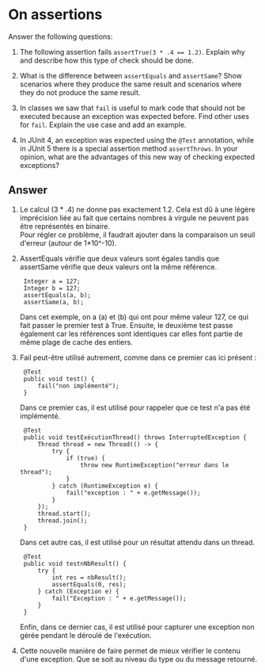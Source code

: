 # On assertions

Answer the following questions:

1. The following assertion fails `assertTrue(3 * .4 == 1.2)`. Explain why and describe how this type of check should be done.


2. What is the difference between `assertEquals` and `assertSame`? Show scenarios where they produce the same result and scenarios where they do not produce the same result.

3. In classes we saw that `fail` is useful to mark code that should not be executed because an exception was expected before. Find other uses for `fail`. Explain the use case and add an example.

4. In JUnit 4, an exception was expected using the `@Test` annotation, while in JUnit 5 there is a special assertion method `assertThrows`. In your opinion, what are the advantages of this new way of checking expected exceptions?

## Answer

1. Le calcul (3 * .4) ne donne pas exactement 1.2. Cela est dû  à une légère imprécision liée au fait que certains nombres à virgule ne peuvent pas être représentés en binaire.   
Pour régler ce problème, il faudrait ajouter dans la comparaison un seuil d'erreur (autour de 1*10^-10).

2. AssertEquals vérifie que deux valeurs sont égales tandis que assertSame vérifie que deux valeurs ont la même référence.

        Integer a = 127;
        Integer b = 127;
        assertEquals(a, b);
        assertSame(a, b); 

    Dans cet exemple, on a (a) et (b) qui ont pour même valeur 127, ce qui fait passer le premier test à True. Ensuite, le deuxième test passe également car les références sont identiques car elles font partie de même plage de cache des entiers.

3. Fail peut-être utilisé autrement, comme dans ce premier cas ici présent :

        @Test
        public void test() {
            fail("non implémenté");
        }   

    Dans ce premier cas, il est utilisé pour rappeler que ce test n'a pas été implémenté.

        @Test
        public void testExécutionThread() throws InterruptedException {
            Thread thread = new Thread(() -> {
                try {
                    if (true) {
                        throw new RuntimeException("erreur dans le thread");
                    }
                } catch (RuntimeException e) {
                    fail("exception : " + e.getMessage());
                }
            });
            thread.start();
            thread.join();
        }

    Dans cet autre cas, il est utilisé pour un résultat attendu dans un thread.

        @Test
        public void testnNbResult() {
            try {
                int res = nbResult();
                assertEquals(0, res);
            } catch (Exception e) {
                fail("Exception : " + e.getMessage());
            }
        }

    Enfin, dans ce dernier cas, il est utilisé pour capturer une exception non gérée pendant le déroulé de l'exécution.

4. Cette nouvelle manière de faire permet de mieux vérifier le contenu d'une exception. Que se soit au niveau du type ou du message retourné.
